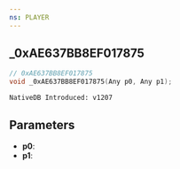 ```yaml
---
ns: PLAYER
---
```

## _0xAE637BB8EF017875

```c
// 0xAE637BB8EF017875
void _0xAE637BB8EF017875(Any p0, Any p1);
```

```
NativeDB Introduced: v1207
```

## Parameters
* **p0**:
* **p1**:
